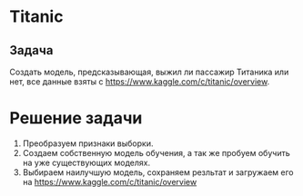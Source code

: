 # Titanic

## Задача
Создать модель, предсказывающая, выжил ли пассажир Титаника или нет, все данные взяты с https://www.kaggle.com/c/titanic/overview.

# Решение задачи
1. Преобразуем признаки выборки.
2. Создаем собственную модель обучения, а так же пробуем обучить на уже существующих моделях.
3. Выбираем наилучшую модель, сохраняем резльтат и загружаем его на https://www.kaggle.com/c/titanic/overview
